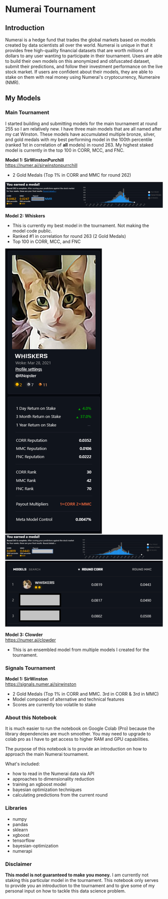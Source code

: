 # Numerai Tournament
## Introduction
Numerai is a hedge fund that trades the global markets based on models created by data scientists all over the world. Numerai is unique in that it provides free high-quality financial datasets that are worth millions of dollars to any user wanting to participate in their tournament. Users are able to build their own models on this anonymized and obfuscated dataset, submit their predictions, and follow their investment performance on the live stock market. If users are confident about their models, they are able to stake on them with real money using Numerai's cryptocurrency, Numeraire (NMR).

## My Models
### Main Tournament
I started building and submitting models for the main tournament at round 255 so I am relatively new. I have three main models that are all named after my cat Winston. These models have accumulated multiple bronze, silver, and gold medals with my best performing model in the 100th percentile (ranked 1st in correlation of **all** models) in round 263. My highest staked model is currently in the top 100 in CORR, MCC, and FNC. 

**Model 1: SirWinstonPurchill** 
<br>https://numer.ai/sirwinstonpurrchill
* 2 Gold Medals (Top 1% in CORR and MMC for round 262)

![](numerai_goldmedals.png)

**Model 2: Whiskers**
* This is currently my best model in the tournament. Not making the model code public.
* Ranked #1 in correlation for round 263 (2 Gold Medals)
* Top 100 in CORR, MCC, and FNC


![](whiskers_rank30corr.png)
![](numerai_263_gold.png)
![](round263_top1.png)

**Model 3: Clowder** 
<br>https://numer.ai/clowder
* This is an ensembled model from multiple models I created for the tournament. 

### Signals Tournament
**Model 1: SirWinston**
<br>https://signals.numer.ai/sirwinston
* 2 Gold Medals (Top 1% in CORR and MMC. 3rd in CORR & 3rd in MMC)
* Model composed of alternative and technical features
* Scores are currently too volatile to stake 

### About this Notebook
It is much easier to run the notebook on Google Colab (Pro) because the library dependencies are much smoother. You may need to upgrade to colab pro as I have to get access to higher RAM and GPU capabilities.

The purpose of this notebook is to provide an introduction on how to approach the main Numerai tournament.

What's included:
* how to read in the Numerai data via API
* approaches to dimensionality reduction
* training an xgboost model 
* bayesian optimization techniques
* calculating predictions from the current round

### Libraries
* numpy
* pandas
* sklearn
* xgboost
* tensorflow
* bayesian-optimization
* numerapi

### Disclaimer
**This model is not guaranteed to make you money.** I am currently not staking this particular model in the tournament. This notebook only serves to provide you an introduction to the tournament and to give some of my personal input on how to tackle this data science problem. 
